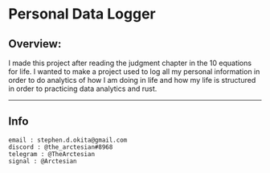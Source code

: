 # Personal Data Logger

## Overview: 
I made this project after reading the judgment chapter in the 10 equations for life. I wanted to make a project used to log all my personal information in order to do analytics of how I am doing in life and how my life is structured in order to practicing data analytics and rust.
<hr>

## Info

```
email : stephen.d.okita@gmail.com
discord : @the_arctesian#8968
telegram : @TheArctesian
signal : @Arctesian
```
